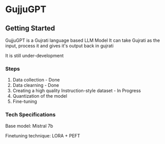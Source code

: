 # GujjuGPT

## Getting Started

GujjuGPT is a Gujrati language based LLM Model
It can take Gujrati as the input, process it and gives it's output back in gujrati

It is still under-development

### Steps

1. Data collection - Done
2. Data clearning - Done
3. Creating a high quality Instruction-style dataset - In Progress
4. Quantization of the model
5. Fine-tuning

### Tech Specifications

Base model: Mistral 7b

Finetuning technique: LORA + PEFT
